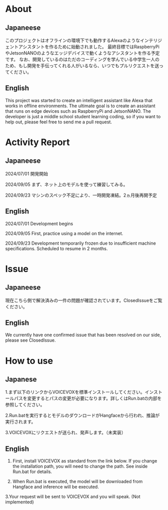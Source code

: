 ﻿﻿
# About
## Japaneese
このプロジェクトはオフラインの環境下でも動作するAlexaのようなインテリジェントアシスタントを作るために始動されました。
最終目標ではRaspberryPiやJetsonNANOのようなエッジデバイスで動くようなアシスタントを作る予定です。
なお、開発しているのはただのコーディングを学んでいる中学生一人のため、もし開発を手伝ってくれる人がいるなら、いつでもプルリクエストを送ってください。
## English
This project was started to create an intelligent assistant like Alexa that works in offline environments.
The ultimate goal is to create an assistant that runs on edge devices such as RaspberryPi and JetsonNANO.
The developer is just a middle school student learning coding, so if you want to help out, please feel free to send me a pull request.
# Activity Report
## Japaneese
2024/07/01 開発開始

2024/09/05 まず、ネット上のモデルを使って練習してみる。

2024/09/23 マシンのスペック不足により、一時開発凍結。2ヵ月後再開予定
## English
2024/07/01 Development begins

2024/09/05 First, practice using a model on the internet.

2024/09/23 Development temporarily frozen due to insufficient machine specifications. Scheduled to resume in 2 months.

# Issue
## Japaneese
現在こちら側で解決済みの一件の問題が確認されています。ClosedIssueをご覧ください。
## English
We currently have one confirmed issue that has been resolved on our side, please see ClosedIssue.
# How to use
## Japanese
1.まず以下のリンクからVOICEVOXを標準インストールしてください。インストールパスを変更するとパスの変更が必要になります。詳しくはRun.batの内部を参照してください。

2.Run.batを実行するとモデルのダウンロードがHangfaceから行われ、推論が実行されます。

3.VOICEVOXにリクエストが送られ、発声します。（未実装）
## English
1. First, install VOICEVOX as standard from the link below. If you change the installation path, you will need to change the path. See inside Run.bat for details.

3. When Run.bat is executed, the model will be downloaded from Hangface and inference will be executed.

3.Your request will be sent to VOICEVOX and you will speak. (Not implemented)


